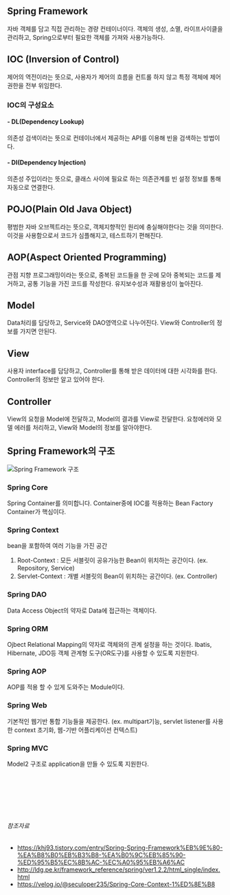 ﻿## Spring Framework
자바 객체를 담고 직접 관리하는 경량 컨테이너이다. 객체의 생성, 소멸, 라이프사이클을 관리하고, Spring으로부터 필요한 객체를 가져와 사용가능하다.



## IOC (Inversion of Control)
제어의 역전이라는 뜻으로, 사용자가 제어의 흐름을 컨트롤 하지 않고 특정 객체에 제어 권한을 전부 위임한다.


###  IOC의 구성요소

#### - DL(Dependency Lookup)
의존성 검색이라는 뜻으로 컨테이너에서 제공하는 API를 이용해 빈을 검색하는 방법이다.

#### - DI(Dependency Injection)
의존성 주입이라는 뜻으로, 클래스 사이에 필요로 하는 의존관계를 빈 설정 정보를 통해 자동으로 연결한다.

## POJO(Plain Old Java Object) 
평범한 자바 오브젝트라는 뜻으로, 객체지향적인 원리에 충실해야한다는 것을 의미한다. 
이것을 사용함으로서 코드가 심플해지고, 테스트하기 편해진다.

## AOP(Aspect Oriented Programming)
관점 지향 프로그래밍이라는 뜻으로, 중복된 코드들을 한 곳에 모아 중복되는 코드를 제거하고, 공통 기능을 가진 코드를 작성한다.
유지보수성과  재활용성이 높아진다.

## Model
Data처리를 담당하고, Service와 DAO영역으로 나누어진다. View와 Controller의 정보를 가지면 안된다.

## View
사용자 interface를 담당하고, Controller를 통해 받은 데이터에 대한 시각화를 한다. Controller의 정보만 알고 있어야 한다.

## Controller
View의 요청을 Model에 전달하고, Model의 결과를 View로 전달한다. 요청에러와 모델 에러를 처리하고, View와 Model의 정보를 알아야한다.

## Spring Framework의 구조

![Spring Framework 구조](https://img1.daumcdn.net/thumb/R1280x0/?scode=mtistory2&fname=https%3A%2F%2Ft1.daumcdn.net%2Fcfile%2Ftistory%2F99A523405B9E2C1510)

### Spring Core
Spring Container를 의미합니다. Container중에 IOC를 적용하는 Bean Factory Container가 핵심이다.

### Spring Context
bean을 포함하여 여러 기능을 가진 공간
1) Root-Context : 모든 서블릿이 공유가능한 Bean이 위치하는 공간이다. (ex. Repository, Service)
2) Servlet-Context : 개별 서블릿의 Bean이 위치하는 공간이다. (ex. Controller)

### Spring DAO
Data Access Object의 약자로 Data에 접근하는 객체이다.

### Spring ORM
Ojbect Relational Mapping의 약자로 객체와의 관계 설정을 하는 것이다. Ibatis, Hibernate, JDO등 객체 관계형 도구(OR도구)를 사용할 수 있도록 지원한다.

### Spring AOP
AOP를 적용 할 수 있게 도와주는 Module이다.

### Spring Web
기본적인 웹기반 통합 기능들을 제공한다. (ex. multipart기능, servlet listener를 사용한 context 초기화, 웹-기반 어플리케이션 컨텍스트)

### Spring MVC
Model2 구조로 application을 만들 수 있도록 지원한다.


</br></br></br>
---

###### 참조자료
- https://khj93.tistory.com/entry/Spring-Spring-Framework%EB%9E%80-%EA%B8%B0%EB%B3%B8-%EA%B0%9C%EB%85%90-%ED%95%B5%EC%8B%AC-%EC%A0%95%EB%A6%AC
- http://ldg.pe.kr/framework_reference/spring/ver1.2.2/html_single/index.html
- https://velog.io/@seculoper235/Spring-Core-Context-1%ED%8E%B8
